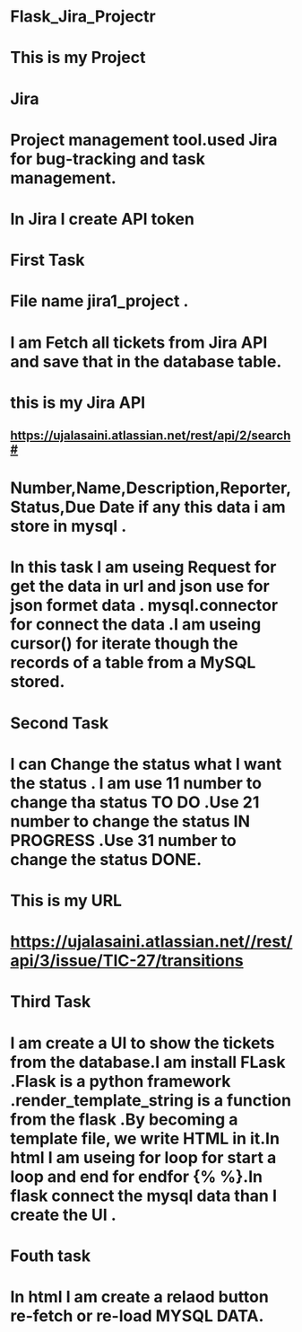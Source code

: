 # Flask_Jira_Projectr
# This is my Project
#  Jira
#  Project management tool.used Jira for bug-tracking and task management.
# In Jira I create API token

# First Task 
# File name jira1_project .

# I am Fetch all tickets from Jira API and save that in the database table.
# this is my Jira API 
## https://ujalasaini.atlassian.net/rest/api/2/search# 
# Number,Name,Description,Reporter,Status,Due Date if any this data i am store in mysql .
# In this task I am useing Request for get the data in url and json use for json formet data . mysql.connector for connect the data .I am useing cursor() for  iterate though the records of a table from a MySQL stored.

# Second Task
# I can  Change the status what I want the status . I am use 11 number to change tha status TO DO .Use 21 number to change the status IN PROGRESS .Use 31 number to change the status DONE.
# This is my URL
# https://ujalasaini.atlassian.net//rest/api/3/issue/TIC-27/transitions
# Third Task
#  I am create a UI to show the tickets from the database.I am install FLask .Flask is a python framework .render_template_string is a  function from the flask .By becoming a template file, we write HTML in it.In html I am useing for loop for start a loop and end for  endfor {% %}.In flask connect the mysql data than I create the UI .
# Fouth task 
# In html I am create a relaod button re-fetch or re-load MYSQL DATA.
